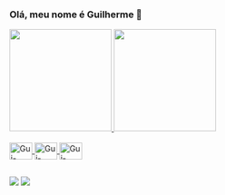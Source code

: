 ### Olá, meu nome é Guilherme 👋

<div>
  <a href="https://github.com/guilhermeeckhardt">
  <img height="180cm" src="https://github-readme-stats.vercel.app/api?username=guilhermeeckhardt&show_icons=true&theme=tokyonight">
  <img height="180cm" src="https://github-readme-stats.vercel.app/api/top-langs/?username=guilhermeeckhardt&layout=compact&langs_count=16&theme=tokyonight">
</div>
  
<div style="display: inline_block"><br>
  <img align="center" alt="Gui-Python" height=30 width=40 src="https://cdn.jsdelivr.net/gh/devicons/devicon/icons/python/python-original.svg" />
  <img align="center" alt="Gui-Python" height=30 width=40 src="https://cdn.jsdelivr.net/gh/devicons/devicon/icons/flutter/flutter-original.svg" />
  <img align="center" alt="Gui-Python" height=30 width=40 src="https://cdn.jsdelivr.net/gh/devicons/devicon/icons/django/django-plain.svg" />       
</div>
  
##
  
<div>
  <a href="https://www.instagram.com/gui.eckhardt/"><img src="https://img.shields.io/badge/Instagram-E4405F?style=for-the-badge&logo=instagram&logoColor=white" target="_blank"></a>
  <a href="https://www.linkedin.com/in/guilherme-eckhardt/"><img src="https://img.shields.io/badge/LinkedIn-0077B5?style=for-the-badge&logo=linkedin&logoColor=white" target="_blank"></a>
</div>
